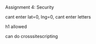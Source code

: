 Assignment 4: Security

cant enter lat=0, lng=0, cant enter letters

h1 allowed

can do crosssitescripting